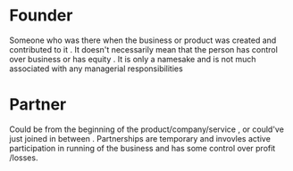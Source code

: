 # Founder
Someone who was there when the business or product was created and contributed to it . It doesn't necessarily mean that the person has control over business or has equity . It is only a namesake and is  not much associated with any managerial responsibilities 


# Partner
Could be from the beginning of the product/company/service , or could've just joined in between . Partnerships are temporary and invovles active participation in running of the business and has some control over profit /losses. 

